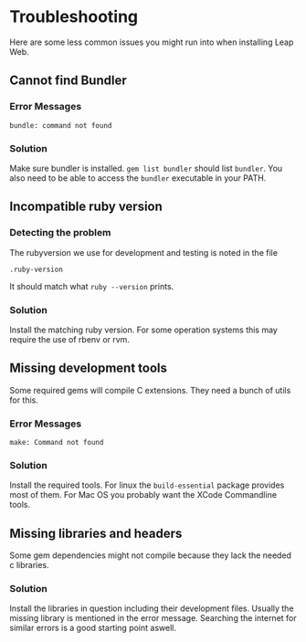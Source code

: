 # Troubleshooting #

Here are some less common issues you might run into when installing Leap Web.

## Cannot find Bundler ##

### Error Messages ###

`bundle: command not found`

### Solution ###

Make sure bundler is installed. `gem list bundler` should list `bundler`.
You also need to be able to access the `bundler` executable in your PATH.

## Incompatible ruby version ##

### Detecting the problem ###
The rubyversion we use for development and testing is noted in the file

    .ruby-version

It should match what `ruby --version` prints.

### Solution ###

Install the matching ruby version. For some operation systems this may require
the use of rbenv or rvm.

## Missing development tools ##

Some required gems will compile C extensions. They need a bunch of utils for this.

### Error Messages ###

`make: Command not found`

### Solution ###

Install the required tools. For linux the `build-essential` package provides most of them. For Mac OS you probably want the XCode Commandline tools.

## Missing libraries and headers ##

Some gem dependencies might not compile because they lack the needed c libraries.

### Solution ###

Install the libraries in question including their development files.
Usually the missing library is mentioned in the error message. Searching the
internet for similar errors is a good starting point aswell.


